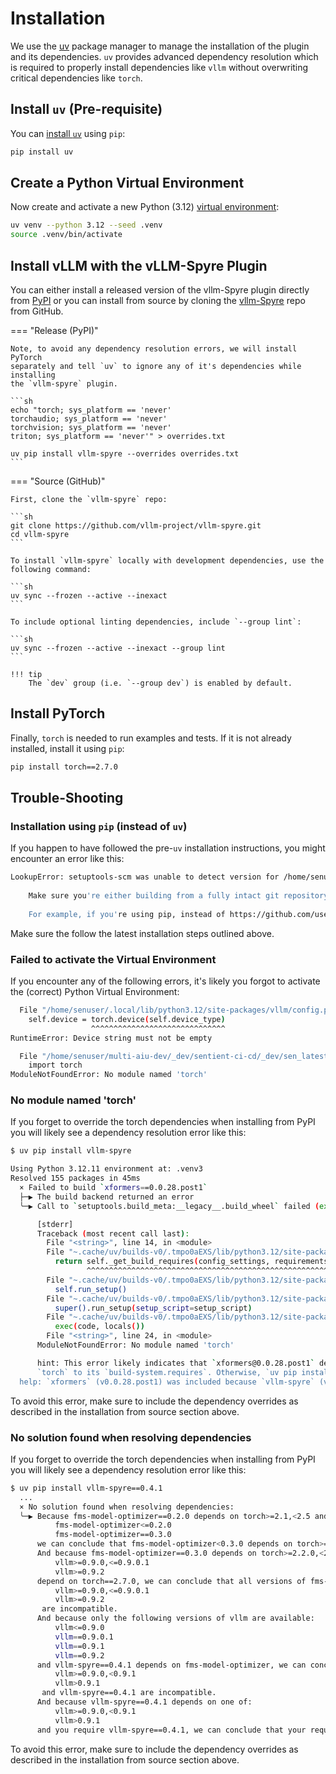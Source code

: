 # Installation

We use the [uv](https://docs.astral.sh/uv/) package manager to manage the
installation of the plugin and its dependencies. `uv` provides advanced
dependency resolution which is required to properly install dependencies like
`vllm` without overwriting critical dependencies like `torch`.

## Install `uv` (Pre-requisite)

You can [install `uv`](https://docs.astral.sh/uv/guides/install-python/) using `pip`:

```sh
pip install uv
```

## Create a Python Virtual Environment

Now create and activate a new Python (3.12) [virtual environment](https://docs.astral.sh/uv/pip/environments/):

```sh
uv venv --python 3.12 --seed .venv
source .venv/bin/activate
```

## Install vLLM with the vLLM-Spyre Plugin

You can either install a released version of the vllm-Spyre plugin directly from [PyPI](https://pypi.org/project/vllm-spyre/)
or you can install from source by cloning the [vllm-Spyre](https://github.com/vllm-project/vllm-spyre) repo from GitHub.

=== "Release (PyPI)"

    Note, to avoid any dependency resolution errors, we will install PyTorch
    separately and tell `uv` to ignore any of it's dependencies while installing
    the `vllm-spyre` plugin.
    
    ```sh
    echo "torch; sys_platform == 'never'
    torchaudio; sys_platform == 'never'
    torchvision; sys_platform == 'never'
    triton; sys_platform == 'never'" > overrides.txt
    
    uv pip install vllm-spyre --overrides overrides.txt
    ```

=== "Source (GitHub)"

    First, clone the `vllm-spyre` repo:
    
    ```sh
    git clone https://github.com/vllm-project/vllm-spyre.git
    cd vllm-spyre
    ```
    
    To install `vllm-spyre` locally with development dependencies, use the following command:
    
    ```sh
    uv sync --frozen --active --inexact
    ```
    
    To include optional linting dependencies, include `--group lint`:
    
    ```sh
    uv sync --frozen --active --inexact --group lint
    ```
    
    !!! tip
        The `dev` group (i.e. `--group dev`) is enabled by default.

## Install PyTorch

Finally, `torch` is needed to run examples and tests. If it is not already installed, install it using `pip`:

```sh
pip install torch==2.7.0
```

## Trouble-Shooting

### Installation using `pip` (instead of `uv`)

If you happen to have followed the pre-`uv` installation instructions, you might
encounter an error like this:

```sh
LookupError: setuptools-scm was unable to detect version for /home/senuser/multi-aiu-dev/_dev/sentient-ci-cd/_dev/sen_latest/vllm-spyre.
      
    Make sure you're either building from a fully intact git repository or PyPI tarballs. Most other sources (such as GitHub's tarballs, a git checkout without the .git folder) don't contain the necessary metadata and will not work.
      
    For example, if you're using pip, instead of https://github.com/user/proj/archive/master.zip use git+https://github.com/user/proj.git#egg=proj
```

Make sure the follow the latest installation steps outlined above.

### Failed to activate the Virtual Environment

If you encounter any of the following errors, it's likely you forgot to activate
the (correct) Python Virtual Environment:

```sh
  File "/home/senuser/.local/lib/python3.12/site-packages/vllm/config.py", line 2260, in __post_init__
    self.device = torch.device(self.device_type)
                  ^^^^^^^^^^^^^^^^^^^^^^^^^^^^^^
RuntimeError: Device string must not be empty
```

```sh
  File "/home/senuser/multi-aiu-dev/_dev/sentient-ci-cd/_dev/sen_latest/vllm-spyre/.venv/lib64/python3.12/site-packages/vllm/env_override.py", line 4, in <module>
    import torch
ModuleNotFoundError: No module named 'torch'
```

### No module named 'torch'

If you forget to override the torch dependencies when installing from PyPI you
will likely see a dependency resolution error like this:

```sh
$ uv pip install vllm-spyre

Using Python 3.12.11 environment at: .venv3
Resolved 155 packages in 45ms
  × Failed to build `xformers==0.0.28.post1`
  ├─▶ The build backend returned an error
  ╰─▶ Call to `setuptools.build_meta:__legacy__.build_wheel` failed (exit status: 1)

      [stderr]
      Traceback (most recent call last):
        File "<string>", line 14, in <module>
        File "~.cache/uv/builds-v0/.tmpo0aEXS/lib/python3.12/site-packages/setuptools/build_meta.py", line 331, in get_requires_for_build_wheel
          return self._get_build_requires(config_settings, requirements=[])
                 ^^^^^^^^^^^^^^^^^^^^^^^^^^^^^^^^^^^^^^^^^^^^^^^^^^^^^^^^^^
        File "~.cache/uv/builds-v0/.tmpo0aEXS/lib/python3.12/site-packages/setuptools/build_meta.py", line 301, in _get_build_requires
          self.run_setup()
        File "~.cache/uv/builds-v0/.tmpo0aEXS/lib/python3.12/site-packages/setuptools/build_meta.py", line 512, in run_setup
          super().run_setup(setup_script=setup_script)
        File "~.cache/uv/builds-v0/.tmpo0aEXS/lib/python3.12/site-packages/setuptools/build_meta.py", line 317, in run_setup
          exec(code, locals())
        File "<string>", line 24, in <module>
      ModuleNotFoundError: No module named 'torch'

      hint: This error likely indicates that `xformers@0.0.28.post1` depends on `torch`, but doesn't declare it as a build dependency. If `xformers` is a first-party package, consider adding
      `torch` to its `build-system.requires`. Otherwise, `uv pip install torch` into the environment and re-run with `--no-build-isolation`.
  help: `xformers` (v0.0.28.post1) was included because `vllm-spyre` (v0.1.0) depends on `vllm` (v0.2.5) which depends on `xformers`
```

To avoid this error, make sure to include the dependency overrides as described
in the installation from source section above.

### No solution found when resolving dependencies

If you forget to override the torch dependencies when installing from PyPI you
will likely see a dependency resolution error like this:

```sh
$ uv pip install vllm-spyre==0.4.1
  ...
  × No solution found when resolving dependencies:
  ╰─▶ Because fms-model-optimizer==0.2.0 depends on torch>=2.1,<2.5 and only the following versions of fms-model-optimizer are available:
          fms-model-optimizer<=0.2.0
          fms-model-optimizer==0.3.0
      we can conclude that fms-model-optimizer<0.3.0 depends on torch>=2.1,<2.5.
      And because fms-model-optimizer==0.3.0 depends on torch>=2.2.0,<2.6 and all of:
          vllm>=0.9.0,<=0.9.0.1
          vllm>=0.9.2
      depend on torch==2.7.0, we can conclude that all versions of fms-model-optimizer and all of:
          vllm>=0.9.0,<=0.9.0.1
          vllm>=0.9.2
       are incompatible.
      And because only the following versions of vllm are available:
          vllm<=0.9.0
          vllm==0.9.0.1
          vllm==0.9.1
          vllm==0.9.2
      and vllm-spyre==0.4.1 depends on fms-model-optimizer, we can conclude that all of:
          vllm>=0.9.0,<0.9.1
          vllm>0.9.1
       and vllm-spyre==0.4.1 are incompatible.
      And because vllm-spyre==0.4.1 depends on one of:
          vllm>=0.9.0,<0.9.1
          vllm>0.9.1
      and you require vllm-spyre==0.4.1, we can conclude that your requirements are unsatisfiable.
```

To avoid this error, make sure to include the dependency overrides as described
in the installation from source section above.
